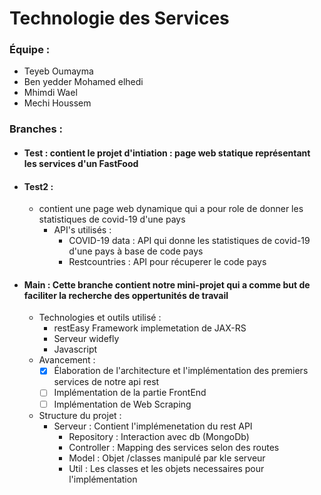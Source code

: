 # Technologie des Services <br>
### Équipe :
  - Teyeb Oumayma 
  - Ben yedder Mohamed elhedi
  - Mhimdi Wael 
  - Mechi Houssem 
 
### Branches : 
  * #### Test : contient le projet d'intiation : page web statique représentant les services d'un FastFood 
  * #### Test2 : 
    * contient une page web dynamique qui a pour role de donner les statistiques de covid-19 d'une pays 
       * API's utilisés : 
          * COVID-19 data : API qui donne les statistiques de covid-19 d'une pays à base de code pays 
          * Restcountries  : API pour récuperer le code pays         
  * #### Main : Cette branche contient notre mini-projet qui a comme but de faciliter la recherche des oppertunités de travail 
      * Technologies et outils utilisé :  
          * restEasy Framework implemetation de JAX-RS 
          * Serveur widefly 
          * Javascript 
      * Avancement : 
          - [x] Élaboration de l'architecture et l'implémentation des premiers services de notre api rest
          - [ ] Implémentation de la partie FrontEnd
          - [ ] Implémentation de Web Scraping
      * Structure du projet : 
          - Serveur : Contient l'implémenetation du rest API 
            - Repository : Interaction avec db (MongoDb) 
            - Controller : Mapping des services selon des routes  
            - Model : Objet /classes manipulé par kle serveur 
            - Util : Les classes et les objets necessaires pour l'implémentation 


            



 
